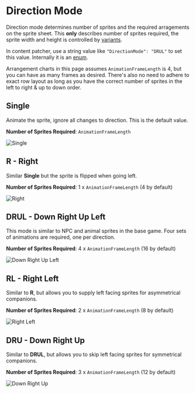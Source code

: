 # Direction Mode

Direction mode determines number of sprites and the required arragements on the sprite sheet. This **only** describes number of sprites required, the sprite width and height is controlled by [variants](2-Variant.md).

In content patcher, use a string value like `"DirectionMode": "DRUL"` to set this value. Internally it is an [enum](~/api/TrinketTinker.Models.DirectionMode.yml).

Arrangement charts in this page assumes `AnimationFrameLength` is 4, but you can have as many frames as desired. There's also no need to adhere to exact row layout as long as you have the correct number of sprites in the left to right \& up to down order.

## Single

Animate the sprite, ignore all changes to direction.
This is the default value.

**Number of Sprites Required**: `AnimationFrameLength`

![Single](~/images/sheets/r.png)

## R - Right

Similar **Single** but the sprite is flipped when going left.

**Number of Sprites Required**: 1 x `AnimationFrameLength` (4 by default)

![Right](~/images/sheets/r.png)

## DRUL - Down Right Up Left

This mode is similar to NPC and animal sprites in the base game. Four sets of animations are required, one per direction.

**Number of Sprites Required**: 4 x `AnimationFrameLength` (16 by default)

![Down Right Up Left](~/images/sheets/drul.png)

## RL - Right Left

Similar to **R**, but allows you to supply left facing sprites for asymmetrical companions.

**Number of Sprites Required**: 2 x `AnimationFrameLength` (8 by default)

![Right Left](~/images/sheets/rl.png)

## DRU - Down Right Up

Similar to **DRUL**, but allows you to skip left facing sprites for symmetrical companions.

**Number of Sprites Required**: 3 x `AnimationFrameLength` (12 by default)

![Down Right Up](~/images/sheets/dru.png)
